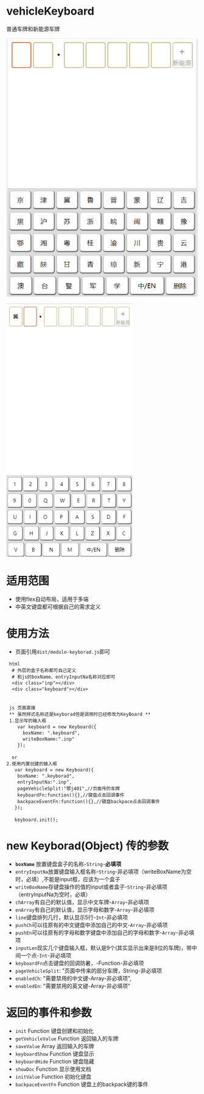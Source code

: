 
# vehicleKeyboard
普通车牌和新能源车牌

![中文键盘](https://github.com/zyTheGit/vehicleKeyborad/blob/master/img/ch.jpg)

![EN键盘](https://github.com/zyTheGit/vehicleKeyborad/blob/master/img/en.jpg)

# 适用范围
* 使用flex自动布局，适用于多端
* 中英文键盘都可根据自己的需求定义

# 使用方法
+ 页面引用`dist/module-keyborad.js`即可
```
 html
  # 外层的盒子名称都可自己定义
  # 和js的boxName、entryInputNa名称对应即可
  <div class="inp"></div>  
  <div class="keyboard"></div>
  
  
 js 页面直接
 ** 虽然样式名称还是keyborad但是调用时已经修改为KeyBoard **
 1.显示写的输入框
    var keyboard = new Keyboard({
      boxName: ".keyboard",
      writeBoxName:".inp"
    });
    
  or 
2.使用内置创建的输入框
   var keyboard = new Keyboard({
    boxName: ".keyborad",
    entryInputNa:".inp",
    pageVehicleSplit:"鄂j401",//页面传的车牌
    keyboardFn:function(){},//键盘点击回调事件
    backpaceEventFn:function(){},//键盘backpace点击回调事件
   });
    
   keyboard.init();
```

# new Keyborad(Object) 传的参数
+ **`boxName`** 放置键盘盒子的名称-`String`-**必填项**
+ `entryInputNa`放置键盘输入框名称-`String`-非必填项（writeBoxName为空时，必填）,不能是input框，应该为一个盒子
+ `writeBoxName`存键盘操作的值的input或者盒子-`String`-非必填项（entryInputNa为空时，必填）
+ `chArray`有自己的默认值，显示中文车牌-`Array`-非必填项
+ `enArray`有自己的默认值，显示字母和数字-`Array`-非必填项
+ `line`键盘排列几行，默认显示5行-`Int`-非必填项
+ `pushCh`可以往原有的中文键盘中添加自己的中文-`Array`-非必填项
+ `pushEn`可以往原有的字母和数字键盘中添加自己的字母和数字-`Array`-非必填项
+ `inputLen`现实几个键盘输入框，默认是9个(其实显示出来是8位的车牌)，带中间一个点-`Int`-非必填项
+ `keyboardFn`点击键盘的回调防暑，-Function-非必填项
+ `pageVehicleSplit`: "页面中传来的部分车牌，String-非必填项
+ `enabledCh`: "需要禁用的中文键-Array-非必填项",
+ `enabledEn`: "需要禁用的英文键-Array-非必填项"

# 返回的事件和参数
+ `init` Function 键盘创建和初始化
+ `getVehicleValue` Function 返回输入的车牌
+ `saveValue` Array 返回输入的车牌
+ `keyboardShow` Function 键盘显示
+ `keyboardHide` Function 键盘隐藏
+ `showDoc` Function 显示使用文档
+ `initValue` Function 初始化键盘
+ `backpaceEventFn` Function 键盘上的backpack键的事件
